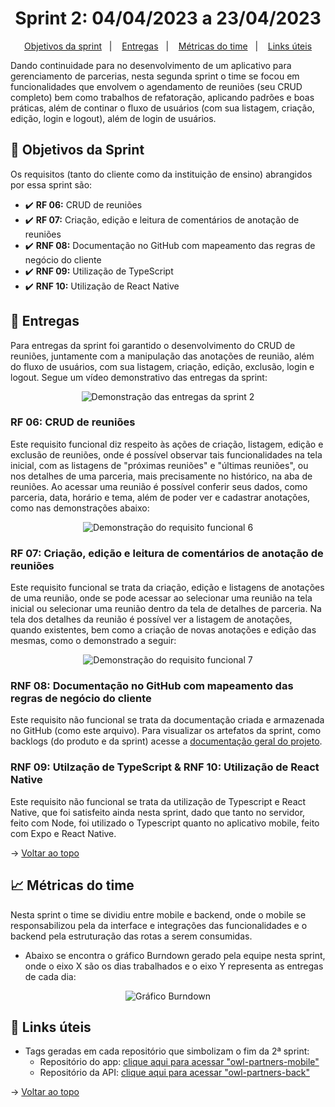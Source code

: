 <span id="topo">

<h1 align="center">Sprint 2: 04/04/2023 a 23/04/2023</h1>

<p align="center">
    <a href="#objetivos">Objetivos da sprint</a> &nbsp |&nbsp &nbsp
    <a href="#entregas">Entregas</a> &nbsp |&nbsp &nbsp
    <a href="#metricas">Métricas do time</a> &nbsp |&nbsp &nbsp
    <a href="#links">Links úteis</a>
</p>

Dando continuidade para no desenvolvimento de um aplicativo para gerenciamento de parcerias, nesta segunda sprint o time se focou em funcionalidades que envolvem o agendamento de reuniões (seu CRUD completo) bem como trabalhos de refatoração, aplicando padrões e boas práticas, além de continar o fluxo de usuários (com sua listagem, criação, edição, login e logout), além de login de usuários.

<span id="objetivos">
    
## :dart: Objetivos da Sprint
Os requisitos (tanto do cliente como da instituição de ensino) abrangidos por essa sprint são:

- :heavy_check_mark: **RF 06:** CRUD de reuniões
- :heavy_check_mark: **RF 07:** Criação, edição e leitura de comentários de anotação de reuniões
- :heavy_check_mark: **RNF 08:** Documentação no GitHub com mapeamento das regras de negócio do cliente
- :heavy_check_mark: **RNF 09:** Utilização de TypeScript
- :heavy_check_mark: **RNF 10:** Utilização de React Native

<span id="entregas">
        
## 📲 Entregas
Para entregas da sprint foi garantido o desenvolvimento do CRUD de reuniões, juntamente com a manipulação das anotações de reunião, além do fluxo de usuários, com sua listagem, criação, edição, exclusão, login e logout. Segue um vídeo demonstrativo das entregas da sprint:

<div align="center">
    <img src="./sprint-2-demo.gif" alt="Demonstração das entregas da sprint 2" />
</div>

### RF 06: CRUD de reuniões

Este requisito funcional diz respeito às ações de criação, listagem, edição e exclusão de reuniões, onde é possível observar tais funcionalidades na tela inicial, com as listagens de "próximas reuniões" e "últimas reuniões", ou nos detalhes de uma parceria, mais precisamente no histórico, na aba de reuniões. Ao acessar uma reunião é possível conferir seus dados, como parceria, data, horário e tema, além de poder ver e cadastrar anotações, como nas demonstrações abaixo:

<div align="center">
    <img src="./crud-reunioes.gif" alt="Demonstração do requisito funcional 6" />
</div>

### RF 07: Criação, edição e leitura de comentários de anotação de reuniões

Este requisito funcional se trata da criação, edição e listagens de anotações de uma reunião, onde se pode acessar ao selecionar uma reunião na tela inicial ou selecionar uma reunião dentro da tela de detalhes de parceria. Na tela dos detalhes da reunião é possível ver a listagem de anotações, quando existentes, bem como a criação de novas anotações e edição das mesmas, como o demonstrado a seguir:

<div align="center">
    <img src="./crud-anotacoes.gif"  alt="Demonstração do requisito funcional 7" />
</div>

### RNF 08: Documentação no GitHub com mapeamento das regras de negócio do cliente

Este requisito não funcional se trata da documentação criada e armazenada no GitHub (como este arquivo). Para visualizar os artefatos da sprint, como backlogs (do produto e da sprint) acesse a [documentação geral do projeto](https://github.com/The-Bugger-Ducks/owl-partners-documentation).

### RNF 09: Utilzação de TypeScript & RNF 10: Utilização de React Native

Este requisito não funcional se trata da utilização de Typescript e React Native, que foi satisfeito ainda nesta sprint, dado que tanto no servidor, feito com Node, foi utilizado o Typescript quanto no aplicativo mobile, feito com Expo e React Native.

→ [Voltar ao topo](#topo)

<span id="metricas">
    
## :chart_with_upwards_trend: Métricas do time
Nesta sprint o time se dividiu entre mobile e backend, onde o mobile se responsabilizou pela da interface e integrações das funcionalidades e o backend pela estruturação das rotas a serem consumidas. 
- Abaixo se encontra o gráfico Burndown gerado pela equipe nesta sprint, onde o eixo X são os dias trabalhados e o eixo Y representa as entregas de cada dia:
    
<div align="center">
    <img src="" alt="Gráfico Burndown" />
</div>

<span id="links">
    
## :link: Links úteis

- Tags geradas em cada repositório que simbolizam o fim da 2ª sprint:
  - Repositório do app: [clique aqui para acessar "owl-partners-mobile"](https://github.com/The-Bugger-Ducks/owl-partners-mobile)
  - Repositório da API: [clique aqui para acessar "owl-partners-back"](https://github.com/The-Bugger-Ducks/owl-partners-back)

→ [Voltar ao topo](#topo)
